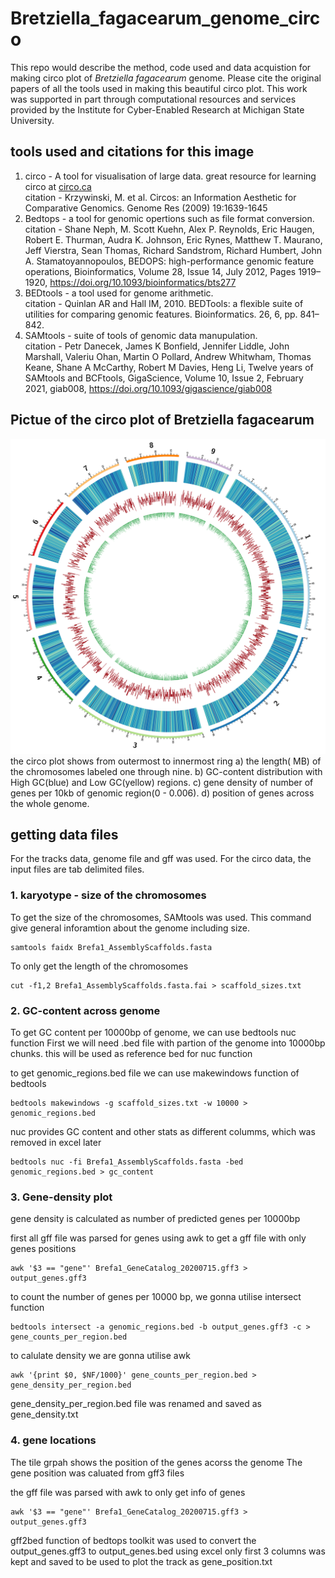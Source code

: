 # Bretziella_fagacearum_genome_circo
This repo would describe the method, code used and data acquistion for making circo plot of *Bretziella fagacearum* genome.
Please cite the original papers of all the tools used in making this beautiful circo plot.
This work was supported in part through computational resources and services provided by the Institute for Cyber-Enabled Research at Michigan State University.

## tools used and citations for this image

1. circo -  A tool for visualisation of large data. great resource for learning circo at [circo.ca](https://circos.ca/documentation/tutorials/)  
citation - Krzywinski, M. et al. Circos: an Information Aesthetic for Comparative Genomics. Genome Res (2009) 19:1639-1645
2. Bedtops - a tool for genomic opertions such as file format conversion.  
 citation - Shane Neph, M. Scott Kuehn, Alex P. Reynolds, Eric Haugen, Robert E. Thurman, Audra K. Johnson, Eric Rynes, Matthew T. Maurano, Jeff Vierstra, Sean Thomas, Richard Sandstrom, Richard Humbert, John A. Stamatoyannopoulos, BEDOPS: high-performance genomic feature operations, Bioinformatics, Volume 28, Issue 14, July 2012, Pages 1919–1920, https://doi.org/10.1093/bioinformatics/bts277
3. BEDtools - a tool used for genome arithmetic. \
 citation - Quinlan AR and Hall IM, 2010. BEDTools: a flexible suite of utilities for comparing genomic features. Bioinformatics. 26, 6, pp. 841–842.
5. SAMtools - suite of tools of genomic data manupulation. \
 citation - Petr Danecek, James K Bonfield, Jennifer Liddle, John Marshall, Valeriu Ohan, Martin O Pollard, Andrew Whitwham, Thomas Keane, Shane A McCarthy, Robert M Davies, Heng Li, 
   Twelve years of SAMtools and BCFtools, GigaScience, Volume 10, Issue 2, February 2021, giab008, https://doi.org/10.1093/gigascience/giab008

## Pictue of the circo plot of Bretziella fagacearum
![Circo plot](https://github.com/mohitmahey/Bretziella_fagacearum_genome_circo/blob/main/circos.png)
the circo plot shows from outermost to innermost ring a) the length( MB) of the  chromosomes labeled one through nine. b) GC-content distribution with High GC(blue) and Low GC(yellow) regions. c) gene density of number of genes per 10kb of genomic region(0 - 0.006). d) position of genes across the whole genome.

## getting data files
For the tracks data, genome file and gff was used. For the circo data, the input files are tab delimited files.

### 1. karyotype -  size of the chromosomes

To get the size of the chromosomes, SAMtools was used.
This command give general inforamtion about the genome including size.
```
samtools faidx Brefa1_AssemblyScaffolds.fasta
```
To only get the length of the chromosomes 

```
cut -f1,2 Brefa1_AssemblyScaffolds.fasta.fai > scaffold_sizes.txt
```

### 2. GC-content across genome

To get GC content per 10000bp of genome, we can use bedtools nuc function
First we will need .bed file with partion of the genome into 10000bp chunks. this will be used as reference bed for nuc function

to get genomic_regions.bed file we can use makewindows function of bedtools
```
bedtools makewindows -g scaffold_sizes.txt -w 10000 > genomic_regions.bed
```

nuc provides GC content and other stats as different columms, which was removed in excel later
```
bedtools nuc -fi Brefa1_AssemblyScaffolds.fasta -bed genomic_regions.bed > gc_content
```

### 3. Gene-density plot 
gene density is calculated as number of predicted genes per 10000bp

first all gff file was parsed for genes using awk to get a gff file with only genes positions
```
awk '$3 == "gene"' Brefa1_GeneCatalog_20200715.gff3 > output_genes.gff3
```

to count the number of genes per 10000 bp, we gonna utilise intersect function
```
bedtools intersect -a genomic_regions.bed -b output_genes.gff3 -c > gene_counts_per_region.bed
```
to calulate density we are gonna utilise awk 

```
awk '{print $0, $NF/1000}' gene_counts_per_region.bed > gene_density_per_region.bed
```
gene_density_per_region.bed file was renamed and saved as gene_density.txt 

### 4. gene locations 
The tile grpah shows the position of the genes acorss the genome
The gene position was caluated from gff3 files

the gff file was parsed with awk to only get info of genes
```
awk '$3 == "gene"' Brefa1_GeneCatalog_20200715.gff3 > output_genes.gff3
```
gff2bed function of bedtops toolkit was used to convert the output_genes.gff3 to output_genes.bed
using excel only first 3 columns was kept and saved to be used to plot the track as gene_position.txt











